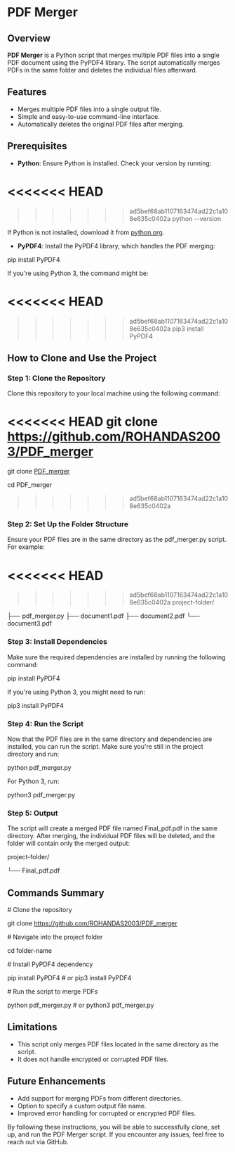 # PDF Merger

## Overview

**PDF Merger** is a Python script that merges multiple PDF files into a single PDF document using the PyPDF4 library. The script automatically merges PDFs in the same folder and deletes the individual files afterward.

## Features

- Merges multiple PDF files into a single output file.
- Simple and easy-to-use command-line interface.
- Automatically deletes the original PDF files after merging.

## Prerequisites

- **Python**: Ensure Python is installed. Check your version by running:

<<<<<<< HEAD
=======

>>>>>>> ad5bef68ab1107163474ad22c1a108e635c0402a
python --version

If Python is not installed, download it from [python.org](https://www.python.org/downloads/).

- **PyPDF4**: Install the PyPDF4 library, which handles the PDF merging:


pip install PyPDF4

If you're using Python 3, the command might be:

<<<<<<< HEAD
=======

>>>>>>> ad5bef68ab1107163474ad22c1a108e635c0402a
pip3 install PyPDF4

## How to Clone and Use the Project

### Step 1: Clone the Repository

Clone this repository to your local machine using the following command:

<<<<<<< HEAD
git clone https://github.com/ROHANDAS2003/PDF_merger
=======

git clone [PDF_merger](https://github.com/ROHANDAS2003/PDF_merger)


cd PDF_merger

>>>>>>> ad5bef68ab1107163474ad22c1a108e635c0402a

### Step 2: Set Up the Folder Structure

Ensure your PDF files are in the same directory as the pdf_merger.py script. For example:

<<<<<<< HEAD
=======


>>>>>>> ad5bef68ab1107163474ad22c1a108e635c0402a
project-folder/

├── pdf_merger.py
├── document1.pdf
├── document2.pdf
└── document3.pdf


### Step 3: Install Dependencies

Make sure the required dependencies are installed by running the following command:

pip install PyPDF4

If you're using Python 3, you might need to run:

pip3 install PyPDF4


### Step 4: Run the Script

Now that the PDF files are in the same directory and dependencies are installed, you can run the script. Make sure you're still in the project directory and run:

python pdf_merger.py

For Python 3, run:

python3 pdf_merger.py


### Step 5: Output

The script will create a merged PDF file named Final_pdf.pdf in the same directory. After merging, the individual PDF files will be deleted, and the folder will contain only the merged output:

project-folder/

└── Final_pdf.pdf

## Commands Summary

\# Clone the repository

git clone https://github.com/ROHANDAS2003/PDF_merger


\# Navigate into the project folder

cd folder-name


\# Install PyPDF4 dependency

pip install PyPDF4 # or pip3 install PyPDF4


\# Run the script to merge PDFs

python pdf_merger.py # or python3 pdf_merger.py


## Limitations

- This script only merges PDF files located in the same directory as the script.
- It does not handle encrypted or corrupted PDF files.

## Future Enhancements

- Add support for merging PDFs from different directories.
- Option to specify a custom output file name.
- Improved error handling for corrupted or encrypted PDF files.

By following these instructions, you will be able to successfully clone, set up, and run the PDF Merger script. If you encounter any issues, feel free to reach out via GitHub.
